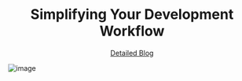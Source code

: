 <div align="center">

# Simplifying Your Development Workflow

[Detailed Blog](https://soravks.hashnode.dev/automated-web-deployment-and-python-webhook-creation-simplifying-your-development-workflow)

</div>

![image](https://github.com/soravkumarsharma/CICD-nginx-web-service/assets/77971771/59a593da-4998-43b8-9770-ef8fa598eb9d)


